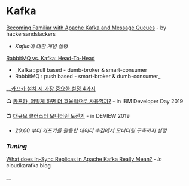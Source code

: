 # Kafka

[Becoming Familiar with Apache Kafka and Message Queues](https://hackersandslackers.com/apache-kafka/) - by hackersandslackers  
  -  _Kafka에 대한 개념 설명_

[RabbitMQ vs. Kafka: Head-To-Head](https://medium.com/better-programming/rabbitmq-vs-kafka-1779b5b70c41)  
  -  _Kafka : pull based - dumb-broker & smart-consumer  
  -  RabbitMQ : push based - smart-broker & dumb-consumer_

\_\_[카프카 설치 시 가장 중요한 설정 4가지](https://www.popit.kr/%EC%B9%B4%ED%94%84%EC%B9%B4-%EC%84%A4%EC%B9%98-%EC%8B%9C-%EA%B0%80%EC%9E%A5-%EC%A4%91%EC%9A%94%ED%95%9C-%EC%84%A4%EC%A0%95-4%EA%B0%80%EC%A7%80/)

📺 [카프카, 어떻게 하면 더 효율적으로 사용할까?](https://www.youtube.com/watch?v=fikIR4eUkM0) - in IBM Developer Day 2019

📺 [대규모 클러스터 모니터링 도전기](https://tv.naver.com/v/11208700) - in DEVIEW 2019  
  -  _20:00 부터 카프카를 활용한 데이터 수집에서 모니터링 구축까지 설명_

### _Tuning_

[What does In-Sync Replicas in Apache Kafka Really Mean?](https://www.cloudkarafka.com/blog/what-does-in-sync-in-apache-kafka-really-mean.html) _- in_ cloudkarafka blog

\_\_

